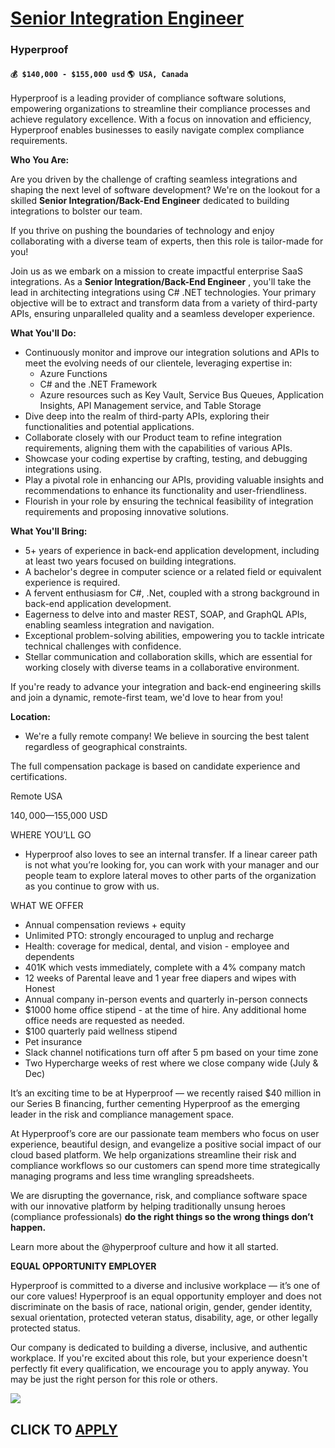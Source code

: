 # [Senior Integration Engineer](https://www.remotewlb.com/apply/senior-integration-engineer-88991)  
### Hyperproof  
#### `💰 $140,000 - $155,000 usd` `🌎 USA, Canada`  

Hyperproof is a leading provider of compliance software solutions, empowering organizations to streamline their compliance processes and achieve regulatory excellence. With a focus on innovation and efficiency, Hyperproof enables businesses to easily navigate complex compliance requirements.

**Who You Are:**

Are you driven by the challenge of crafting seamless integrations and shaping the next level of software development? We're on the lookout for a skilled **Senior Integration/Back-End Engineer** dedicated to building integrations to bolster our team.

If you thrive on pushing the boundaries of technology and enjoy collaborating with a diverse team of experts, then this role is tailor-made for you!

Join us as we embark on a mission to create impactful enterprise SaaS integrations. As a **Senior Integration/Back-End Engineer** , you'll take the lead in architecting integrations using C# .NET technologies. Your primary objective will be to extract and transform data from a variety of third-party APIs, ensuring unparalleled quality and a seamless developer experience.

**What You'll Do:**

  * Continuously monitor and improve our integration solutions and APIs to meet the evolving needs of our clientele, leveraging expertise in:
    * Azure Functions
    * C# and the .NET Framework
    * Azure resources such as Key Vault, Service Bus Queues, Application Insights, API Management service, and Table Storage
  * Dive deep into the realm of third-party APIs, exploring their functionalities and potential applications.
  * Collaborate closely with our Product team to refine integration requirements, aligning them with the capabilities of various APIs.
  * Showcase your coding expertise by crafting, testing, and debugging integrations using.
  * Play a pivotal role in enhancing our APIs, providing valuable insights and recommendations to enhance its functionality and user-friendliness.
  * Flourish in your role by ensuring the technical feasibility of integration requirements and proposing innovative solutions.

**What You'll Bring:**

  * 5+ years of experience in back-end application development, including at least two years focused on building integrations.
  * A bachelor's degree in computer science or a related field or equivalent experience is required.
  * A fervent enthusiasm for C#, .Net, coupled with a strong background in back-end application development.
  * Eagerness to delve into and master REST, SOAP, and GraphQL APIs, enabling seamless integration and navigation.
  * Exceptional problem-solving abilities, empowering you to tackle intricate technical challenges with confidence.
  * Stellar communication and collaboration skills, which are essential for working closely with diverse teams in a collaborative environment.

If you're ready to advance your integration and back-end engineering skills and join a dynamic, remote-first team, we'd love to hear from you!

**Location:**

  * We're a fully remote company! We believe in sourcing the best talent regardless of geographical constraints.

The full compensation package is based on candidate experience and certifications.

Remote USA

$140,000—$155,000 USD

WHERE YOU’LL GO

  * Hyperproof also loves to see an internal transfer. If a linear career path is not what you’re looking for, you can work with your manager and our people team to explore lateral moves to other parts of the organization as you continue to grow with us.

WHAT WE OFFER

  * Annual compensation reviews + equity
  * Unlimited PTO: strongly encouraged to unplug and recharge
  * Health: coverage for medical, dental, and vision - employee and dependents
  * 401K which vests immediately, complete with a 4% company match
  * 12 weeks of Parental leave and 1 year free diapers and wipes with Honest
  * Annual company in-person events and quarterly in-person connects
  * $1000 home office stipend - at the time of hire. Any additional home office needs are requested as needed.
  * $100 quarterly paid wellness stipend
  * Pet insurance 
  * Slack channel notifications turn off after 5 pm based on your time zone
  * Two Hypercharge weeks of rest where we close company wide (July & Dec) 

It’s an exciting time to be at Hyperproof — we recently raised $40 million in our Series B financing, further cementing Hyperproof as the emerging leader in the risk and compliance management space.

At Hyperproof’s core are our passionate team members who focus on user experience, beautiful design, and evangelize a positive social impact of our cloud based platform. We help organizations streamline their risk and compliance workflows so our customers can spend more time strategically managing programs and less time wrangling spreadsheets.

We are disrupting the governance, risk, and compliance software space with our innovative platform by helping traditionally unsung heroes (compliance professionals) **do the right things so the wrong things don’t happen.**

Learn more about the @hyperproof culture and how it all started.

**EQUAL OPPORTUNITY EMPLOYER**

Hyperproof is committed to a diverse and inclusive workplace — it’s one of our core values! Hyperproof is an equal opportunity employer and does not discriminate on the basis of race, national origin, gender, gender identity, sexual orientation, protected veteran status, disability, age, or other legally protected status.

Our company is dedicated to building a diverse, inclusive, and authentic workplace. If you're excited about this role, but your experience doesn't perfectly fit every qualification, we encourage you to apply anyway. You may be just the right person for this role or others.

  
  

![](https://remotive.com/job/track/1903653/blank.gif?source=public_api)  
## CLICK TO [APPLY](https://www.remotewlb.com/apply/senior-integration-engineer-88991)

